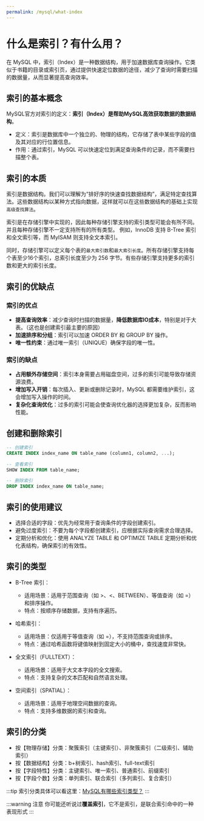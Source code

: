 ```yaml
---
permalink: /mysql/what-index
---
```


# 什么是索引？有什么用？

在 MySQL 中，索引（Index）是一种数据结构，用于加速数据库查询操作。它类似于书籍的目录或索引页，通过提供快速定位数据的途径，减少了查询时需要扫描的数据量，从而显著提高查询效率。

## 索引的基本概念

MySQL官方对索引的定义：**索引（Index）是帮助MySQL高效获取数据的数据结构**。

- 定义：索引是数据库中一个独立的、物理的结构，它存储了表中某些字段的值及其对应的行位置信息。
- 作用：通过索引，MySQL 可以快速定位到满足查询条件的记录，而不需要扫描整个表。

## 索引的本质

索引是数据结构。我们可以理解为“排好序的快速查找数据结构”，满足特定查找算法。这些数据结构以某种方式指向数据，这样就可以在这些数据结构的基础上实现`高级查找算法`。

索引是在存储引擎中实现的，因此每种存储引擎支持的索引类型可能会有所不同。并且每种存储引擎不一定支持所有的所有类型。 例如，InnoDB 支持 B-Tree 索引和全文索引等，而 MyISAM 则支持全文本索引。

同时，存储引擎可以定义每个表的`最大索引数`和`最大索引长度`。所有存储引擎支持每个表至少16个索引，总索引长度至少为 256 字节。有些存储引擎支持更多的索引数和更大的索引长度。

## 索引的优缺点

### 索引的优点

- **提高查询效率**：减少查询时扫描的数据量，**降低数据库IO成本**，特别是对于大表。（这也是创建索引最主要的原因）
- **加速排序和分组**：索引可以加速 ORDER BY 和 GROUP BY 操作。
- **唯一性约束**：通过唯一索引（UNIQUE）确保字段的唯一性。

### 索引的缺点

- **占用额外存储空间**：索引本身需要占用磁盘空间，过多的索引可能导致存储资源浪费。
- **增加写入开销**：每次插入、更新或删除记录时，MySQL 都需要维护索引，这会增加写入操作的时间。
- **复杂化查询优化**：过多的索引可能会使查询优化器的选择更加复杂，反而影响性能。

## 创建和删除索引

```sql
-- 创建索引
CREATE INDEX index_name ON table_name (column1, column2, ...);

-- 查看索引
SHOW INDEX FROM table_name;

-- 删除索引
DROP INDEX index_name ON table_name;  
```

## 索引的使用建议

- 选择合适的字段：优先为经常用于查询条件的字段创建索引。
- 避免过度索引：不要为每个字段都创建索引，应根据实际查询需求合理选择。
- 定期分析和优化：使用 ANALYZE TABLE 和 OPTIMIZE TABLE 定期分析和优化表结构，确保索引的有效性。

## 索引的类型

- B-Tree 索引：
  - 适用场景：适用于范围查询（如 >、<、BETWEEN）、等值查询（如 =）和排序操作。
  - 特点：按顺序存储数据，支持有序遍历。

- 哈希索引：
  - 适用场景：仅适用于等值查询（如 =），不支持范围查询或排序。
  - 特点：通过哈希函数将键值映射到固定大小的桶中，查找速度非常快。

- 全文索引（FULLTEXT）：
  - 适用场景：适用于大文本字段的全文搜索。
  - 特点：支持复杂的文本匹配和自然语言处理。

- 空间索引（SPATIAL）：
  - 适用场景：适用于地理空间数据的查询。
  - 特点：支持多维数据的索引和查询。

## 索引的分类

- 按【物理存储】分类：聚簇索引（主键索引）、非聚簇索引（二级索引、辅助索引）
- 按【数据结构】分类：b+树索引、hash索引、full-text索引
- 按【字段特性】分类：主键索引、唯一索引、普通索引、前缀索引
- 按【字段个数】分类：单列索引、联合索引（多列索引、复合索引）

:::tip
索引分类具体可以看这里：[MySQL有哪些索引类型？](./MySQL有哪些索引类型？（索引分类）.md)
:::

:::warning 注意
你可能还听说过**覆盖索引**，它不是索引，是联合索引命中的一种表现形式
:::
